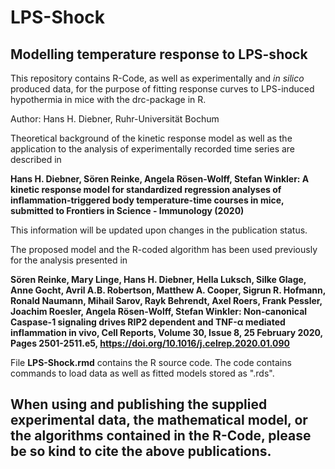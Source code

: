 # LPS-Shock

## Modelling temperature response to LPS-shock

This repository contains R-Code, as well as experimentally and *in silico* produced data, for the purpose of fitting response curves to LPS-induced hypothermia in mice with the drc-package in R.

Author: Hans H. Diebner, Ruhr-Universität Bochum

Theoretical background of the kinetic response model as well as the application to the analysis of experimentally recorded time series are described in

**Hans H. Diebner, Sören Reinke, Angela Rösen-Wolff, Stefan Winkler: A kinetic response model for standardized regression analyses of inflammation-triggered body temperature-time courses in mice, submitted to Frontiers in Science - Immunology (2020)**

This information will be updated upon changes in the publication status.

The proposed model and the R-coded algorithm has been used previously for the analysis presented in

**Sören Reinke, Mary Linge, Hans H. Diebner, Hella Luksch, Silke Glage, Anne Gocht, Avril A.B. Robertson, Matthew A. Cooper, Sigrun R. Hofmann, Ronald Naumann, Mihail Sarov, Rayk Behrendt, Axel Roers, Frank Pessler, Joachim Roesler, Angela Rösen-Wolff, Stefan Winkler: Non-canonical Caspase-1 signaling drives RIP2 dependent and TNF-α mediated inflammation in vivo, Cell Reports, Volume 30, Issue 8, 25 February 2020, Pages 2501-2511.e5, https://doi.org/10.1016/j.celrep.2020.01.090**

File **LPS-Shock.rmd** contains the R source code. The code contains commands to load data as well as fitted models stored as ".rds". 

## When using and publishing the supplied experimental data, the mathematical model, or the algorithms contained in the R-Code, please be so kind to cite the above publications.
